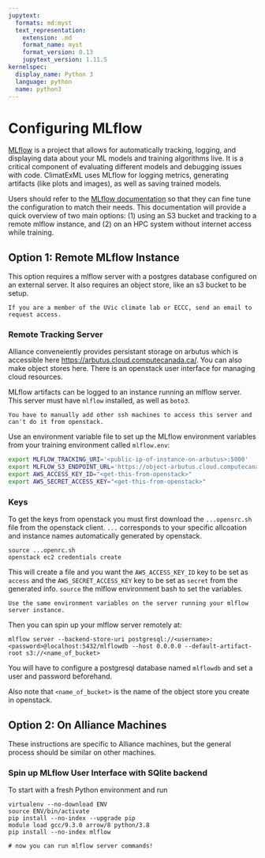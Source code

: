 ```yaml
---
jupytext:
  formats: md:myst
  text_representation:
    extension: .md
    format_name: myst
    format_version: 0.13
    jupytext_version: 1.11.5
kernelspec:
  display_name: Python 3
  language: python
  name: python3
---
```


# Configuring MLflow

[MLflow](https://mlflow.org/) is a project that allows for automatically tracking, logging, and displaying data about your ML models and training algorithms live. It is a critical component of evaluating different models and debugging issues with code. ClimatExML uses MLflow for logging metrics, generating artifacts (like plots and images), as well as saving trained models.

Users should refer to the [MLflow documentation](https://mlflow.org/docs/latest/tracking.html) so that they can fine tune the configuration to match their needs. This documentation will provide a quick overview of two main options: (1) using an S3 bucket and tracking to a remote mlflow instance, and (2) on an HPC system without internet access while training.

## Option 1: Remote MLflow Instance
This option requires a mlflow server with a postgres database configured on an external server. It also requires an object store, like an s3 bucket to be setup. 
```{note}
If you are a member of the UVic climate lab or ECCC, send an email to request access.
```

### Remote Tracking Server

Alliance conveneiently provides persistant storage on arbutus which is accessible here https://arbutus.cloud.computecanada.ca/. You can also make object stores here. There is an openstack user interface for managing cloud resources.

MLflow artifacts can be logged to an instance running an mlflow server. This server must have `mlflow` installed, as well as `boto3`. 

```{note}
You have to manually add other ssh machines to access this server and can't do it from openstack.
```

Use an environment variable file to set up the MLflow environment variables from your training environment called `mlflow.env`:

```bash
export MLFLOW_TRACKING_URI='<public-ip-of-instance-on-arbutus>:5000'
export MLFLOW_S3_ENDPOINT_URL='https://object-arbutus.cloud.computecanada.ca/'
export AWS_ACCESS_KEY_ID="<get-this-from-openstack>"
export AWS_SECRET_ACCESS_KEY="<get-this-from-openstack>"
```

### Keys
To get the keys from openstack you must first download the `...opensrc.sh` file from the openstack client. `...` corresponds to your specific allcoation and instance names automatically generated by openstack.

```
source ...openrc.sh
openstack ec2 credentials create
```

This will create a file and you want the `AWS_ACCESS_KEY_ID` key to be set as `access` and the `AWS_SECRET_ACCESS_KEY` key to be set as `secret` from the generated info. `source` the mlflow environment bash to set the variables.

```{note}
Use the same environment variables on the server running your mlflow server instance. 
```

Then you can spin up your mlflow server remotely at:

```
mlflow server --backend-store-uri postgresql://<username>:<password>@localhost:5432/mlflowdb --host 0.0.0.0 --default-artifact-root s3://<name_of_bucket>
```

You will have to configure a postgresql database named `mlflowdb` and set a user and password beforehand. 

Also note that `<name_of_bucket>` is the name of the object store you create in openstack. 

## Option 2: On Alliance Machines

These instructions are specific to Alliance machines, but the general process should be similar on other machines.

### Spin up MLflow User Interface with SQlite backend

To start with a fresh Python environment and run 
```
virtualenv --no-download ENV
source ENV/bin/activate
pip install --no-index --upgrade pip
module load gcc/9.3.0 arrow/8 python/3.8
pip install --no-index mlflow

# now you can run mlflow server commands! 
```
